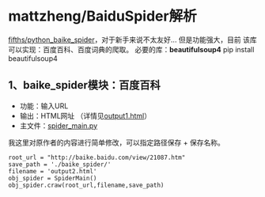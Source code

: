 # mattzheng/BaiduSpider解析
[fifths/python_baike_spider](https://github.com/fifths/python_baike_spider)，对于新手来说不太友好... 但是功能强大，目前
该库可以实现：百度百科、百度词典的爬取。
必要的库：**beautifulsoup4**
    pip install beautifulsoup4

## 1、baike_spider模块：百度百科

 - 功能：输入URL
 - 输出：HTML网址
   （详情见[output1.html](https://github.com/mattzheng/BaiduSpider/blob/master/baike_spider/output1.html)）
 - 主文件：[spider_main.py](https://github.com/mattzheng/BaiduSpider/blob/master/baike_spider/spider_main.py)

我这里对原作者的内容进行简单修改，可以指定路径保存 + 保存名称。

```
root_url = "http://baike.baidu.com/view/21087.htm"
save_path = './baike_spider/'
filename = 'output2.html'
obj_spider = SpiderMain()
obj_spider.craw(root_url,filename,save_path)
```



